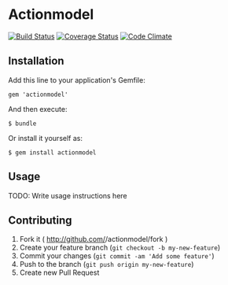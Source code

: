 # Actionmodel

[![Build Status](https://travis-ci.org/maxkazar/actionmodel.png?branch=master)](https://travis-ci.org/maxkazar/actionmodel) [![Coverage Status](https://coveralls.io/repos/maxkazar/actionmodel/badge.png?branch=master)](https://coveralls.io/r/maxkazar/actionmodel?branch=master) [![Code Climate](https://codeclimate.com/repos/52f8ba86e30ba04a62003cdb/badges/84d12fb736e9a2d3331b/gpa.png)](https://codeclimate.com/repos/52f8ba86e30ba04a62003cdb/feed)

## Installation

Add this line to your application's Gemfile:

    gem 'actionmodel'

And then execute:

    $ bundle

Or install it yourself as:

    $ gem install actionmodel

## Usage

TODO: Write usage instructions here

## Contributing

1. Fork it ( http://github.com/<my-github-username>/actionmodel/fork )
2. Create your feature branch (`git checkout -b my-new-feature`)
3. Commit your changes (`git commit -am 'Add some feature'`)
4. Push to the branch (`git push origin my-new-feature`)
5. Create new Pull Request
